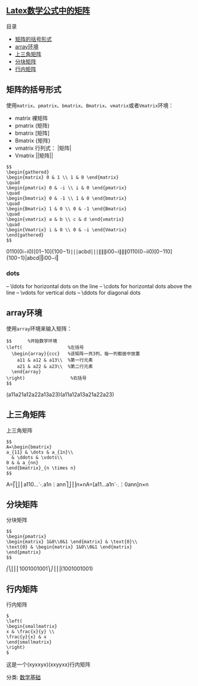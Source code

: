 ## [Latex数学公式中的矩阵](https://www.cnblogs.com/solvit/p/11345482.html)



目录

- [矩阵的括号形式](https://www.cnblogs.com/solvit/p/11345482.html#矩阵的括号形式)
- [array环境](https://www.cnblogs.com/solvit/p/11345482.html#array环境)
- [上三角矩阵](https://www.cnblogs.com/solvit/p/11345482.html#上三角矩阵)
- [分块矩阵](https://www.cnblogs.com/solvit/p/11345482.html#分块矩阵)
- [行内矩阵](https://www.cnblogs.com/solvit/p/11345482.html#行内矩阵)



## 矩阵的括号形式

使用`matrix`、`pmatrix`、`bmatrix`、`Bmatrix`、`vmatrix`或者`Vmatrix`环境：

- matrix 裸矩阵
- pmatrix (矩阵)
- bmatrix [矩阵]
- Bmatrix {矩阵}
- vmatrix 行列式： |矩阵|
- Vmatrix ||矩阵||


```
$$
\begin{gathered}
\begin{matrix} 0 & 1 \\ 1 & 0 \end{matrix}
\quad
\begin{pmatrix} 0 & -i \\ i & 0 \end{pmatrix}
\quad
\begin{bmatrix} 0 & -1 \\ 1 & 0 \end{bmatrix}
\quad
\begin{Bmatrix} 1 & 0 \\ 0 & -1 \end{Bmatrix}
\quad
\begin{vmatrix} a & b \\ c & d \end{vmatrix}
\quad
\begin{Vmatrix} i & 0 \\ 0 & -i \end{Vmatrix}
\end{gathered}
$$
```





0110(0i−i0)[01−10]{100−1}∣∣∣acbd∣∣∣∥∥∥i00−i∥∥∥0110(0−ii0)[0−110]{100−1}|abcd|‖i00−i‖

### dots

– \ldots for horizontal dots on the line
– \cdots for horizontal dots above the line
– \vdots for vertical dots
– \ddots for diagonal dots



## array环境

使用`array`环境来输入矩阵：

```
$$      %开始数学环境
\left(                 %左括号
  \begin{array}{ccc}   %该矩阵一共3列，每一列都居中放置
    a11 & a12 & a13\\  %第一行元素
    a21 & a22 & a23\\  %第二行元素
  \end{array}
\right)                 %右括号
$$
```





(a11a21a12a22a13a23)(a11a12a13a21a22a23)



## 上三角矩阵

上三角矩阵

```
$$
A=\begin{bmatrix}
a_{11} & \dots & a_{1n}\\
  & \ddots & \vdots\\
0 & & a_{nn}
\end{bmatrix}_{n \times n}
$$
```





A=⎡⎣⎢⎢a110…⋱a1n⋮ann⎤⎦⎥⎥n×nA=[a11…a1n⋱⋮0ann]n×n



## 分块矩阵

分块矩阵

```
$$
\begin{pmatrix}
\begin{matrix} 1&0\\0&1 \end{matrix} & \text{0}\\
\text{0} & \begin{matrix} 1&0\\0&1 \end{matrix}
\end{pmatrix}
$$
```





⎛⎝⎜⎜⎜1001001001⎞⎠⎟⎟⎟(1001001001)



## 行内矩阵

行内矩阵

```
$
\left(
\begin{smallmatrix}
x & \frac{x}{y} \\
\frac{y}{x} & x
\end{smallmatrix}
\right)
$
```

这是一个(xyxxyx)(xxyyxx)行内矩阵



分类: [数学基础](https://www.cnblogs.com/solvit/category/1525119.html)